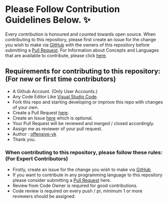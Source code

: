 # Please Follow Contribution Guidelines Below. ✨

Every contribution is honoured and counted towards open source.
When contributing to this repository, please first create an issue for the change you wish to make via [GitHub](https://github.com/offensive-vk/UntilEverything/issues) with the owners of this repository before submitting a [Pull Request](https://github.com/offensive-vk/UntilEverything/pulls).
For Information about Concepts and Languages that are available to contribute, please click [here](https://github.com/offensive-vk/UntilEverything/blob/master/README.md).

## Requirements for contributing to this repository: (For new or first time contributors)

- A Github Account. (Only User Accounts.)
- Any Code Editor Like [Visual Studio Code](https://code.visualstudio.com/download).
- Fork this repo and starting developing or improve this repo with changes of your own.
- Create a Pull Request [here](https://github.com/UntilEverything/pulls).
- Create an Issue [here](https://github.com/offensive-vk/UntilEverything/issues) which is optional.
- Your Pull Request will be reviewed and merged / closed accordingly.
- Assign me as reviewer of your pull request.
- Author : [offensive-vk](https://github.com/offensive-vk/)
- Thank you.

### When contributing to this repository, please follow these rules: (For Expert Contributors)

- Firstly, create an issue for the change you wish to make via [GitHub](https://github.com/offensive-vk/UntilEverything/issues)
- If you want to contribute in any programming language to this repository please consider submitting a [Pull Request](https://github.com/offensive-vk/UntilEverything/pulls) here.
- Review from Code Owner is required for good contributions.
- Code review is required on every push / pr, minimum 1 or more reviewers should be assigned.
